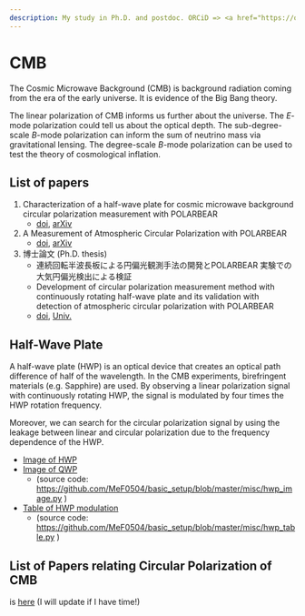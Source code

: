 ```yaml
---
description: My study in Ph.D. and postdoc. ORCiD => <a href="https://orcid.org/0000-0002-1211-7850">0000-0002-1211-7850</a>
---
```


# CMB

The Cosmic Microwave Background (CMB) is background radiation coming from the era of the early universe.
It is evidence of the Big Bang theory.

The linear polarization of CMB informs us further about the universe.
The _E_-mode polarization could tell us about the optical depth.
The sub-degree-scale _B_-mode polarization can inform the sum of neutrino mass via gravitational lensing.
The degree-scale _B_-mode polarization can be used to test the theory of cosmological inflation.

## List of papers
1. Characterization of a half-wave plate for cosmic microwave background circular polarization measurement with POLARBEAR
    - [doi](https://doi.org/10.1063/5.0140088), [arXiv](https://arxiv.org/abs/2301.01983)
2. A Measurement of Atmospheric Circular Polarization with POLARBEAR
    - [doi](https://doi.org/10.3847/1538-4357/ada89b), [arXiv](https://arxiv.org/abs/2410.18154)
3. 博士論文 (Ph.D. thesis)
    - 連続回転半波長板による円偏光観測手法の開発とPOLARBEAR 実験での大気円偏光検出による検証
    - Development of circular polarization measurement method with continuously rotating half-wave plate and its validation with detection of atmospheric circular
polarization with POLARBEAR
    - [doi](https://doi.org/10.18880/0002001901), [Univ.](https://ynu.repo.nii.ac.jp/records/2001901)

## Half-Wave Plate

A half-wave plate (HWP) is an optical device that creates an optical path difference of half of the wavelength.
In the CMB experiments, birefringent materials (e.g. Sapphire) are used.
By observing a linear polarization signal with continuously rotating HWP, the signal is modulated by four times the HWP rotation frequency.

Moreover, we can search for the circular polarization signal by using the leakage between linear and circular polarization due to the frequency dependence of the HWP.

- [Image of HWP](HalfWavePlate.html)
- [Image of QWP](QuarterWavePlate.html)
    - (source code: https://github.com/MeF0504/basic_setup/blob/master/misc/hwp_image.py )
- [Table of HWP modulation](halfwaveplate_modulate.pdf)
    - (source code: https://github.com/MeF0504/basic_setup/blob/master/misc/hwp_table.py )

## List of Papers relating Circular Polarization of CMB

is [here](CP_list.html)
(I will update if I have time!)
